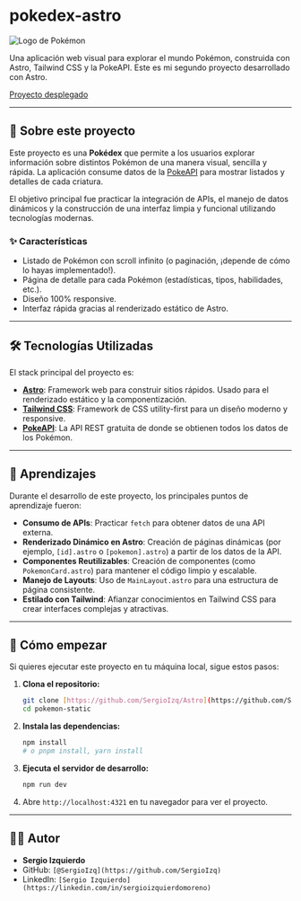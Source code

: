 #  pokedex-astro 
![Logo de Pokémon](https://raw.githubusercontent.com/PokeAPI/sprites/master/sprites/pokemon/25.png)

Una aplicación web visual para explorar el mundo Pokémon, construida con Astro, Tailwind CSS y la PokeAPI. Este es mi segundo proyecto desarrollado con Astro.

[Proyecto desplegado](https://pokedex.sergioizq.es)

---

## 📖 Sobre este proyecto

Este proyecto es una **Pokédex** que permite a los usuarios explorar información sobre distintos Pokémon de una manera visual, sencilla y rápida. La aplicación consume datos de la [PokeAPI](https://pokeapi.co/) para mostrar listados y detalles de cada criatura.

El objetivo principal fue practicar la integración de APIs, el manejo de datos dinámicos y la construcción de una interfaz limpia y funcional utilizando tecnologías modernas.

### ✨ Características

* Listado de Pokémon con scroll infinito (o paginación, ¡depende de cómo lo hayas implementado!).
* Página de detalle para cada Pokémon (estadísticas, tipos, habilidades, etc.).
* Diseño 100% responsive.
* Interfaz rápida gracias al renderizado estático de Astro.

---

## 🛠️ Tecnologías Utilizadas

El stack principal del proyecto es:

* **[Astro](https://astro.build/)**: Framework web para construir sitios rápidos. Usado para el renderizado estático y la componentización.
* **[Tailwind CSS](https://tailwindcss.com/)**: Framework de CSS utility-first para un diseño moderno y responsive.
* **[PokeAPI](https://pokeapi.co/)**: La API REST gratuita de donde se obtienen todos los datos de los Pokémon.

---

## 🎯 Aprendizajes

Durante el desarrollo de este proyecto, los principales puntos de aprendizaje fueron:

* **Consumo de APIs**: Practicar `fetch` para obtener datos de una API externa.
* **Renderizado Dinámico en Astro**: Creación de páginas dinámicas (por ejemplo, `[id].astro` o `[pokemon].astro`) a partir de los datos de la API.
* **Componentes Reutilizables**: Creación de componentes (como `PokemonCard.astro`) para mantener el código limpio y escalable.
* **Manejo de Layouts**: Uso de `MainLayout.astro` para una estructura de página consistente.
* **Estilado con Tailwind**: Afianzar conocimientos en Tailwind CSS para crear interfaces complejas y atractivas.

---

## 🚀 Cómo empezar

Si quieres ejecutar este proyecto en tu máquina local, sigue estos pasos:

1.  **Clona el repositorio:**
    ```bash
    git clone [https://github.com/SergioIzq/Astro](https://github.com/SergioIzq/Astro)
    cd pokemon-static
    ```

2.  **Instala las dependencias:**
    ```bash
    npm install
    # o pnpm install, yarn install
    ```

3.  **Ejecuta el servidor de desarrollo:**
    ```bash
    npm run dev
    ```

4.  Abre `http://localhost:4321` en tu navegador para ver el proyecto.

---

## 👨‍💻 Autor

* **Sergio Izquierdo**
* GitHub: `[@SergioIzq](https://github.com/SergioIzq)`
* LinkedIn: `[Sergio Izquierdo](https://linkedin.com/in/sergioizquierdomoreno)`